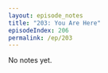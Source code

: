 ```yaml
---
layout: episode_notes
title: "203: You Are Here"
episodeIndex: 206
permalink: /ep/203
---
```

No notes yet.
